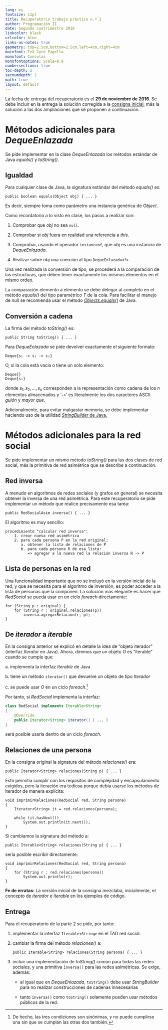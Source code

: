 ```yaml
---
lang: es
fontsize: 11pt
title: Recuperatorio trabajo práctico n.º 2
author: Programación II
date: Segundo cuatrimestre 2016
linkcolor: black
urlcolor: blue
links-as-notes: true
geometry: top=2.5cm,bottom=2.5cm,left=4cm,right=4cm
mainfont: TeX Gyre Pagella
monofont: Consolas
monofontoptions: Scale=0.9
numbersections: true
toc-depth: 2
secnumdepth: 2
math: true
layout: default
---
```


La fecha de entrega del recuperatorio es el **29 de noviembre de 2016**. Se debe incluir en la entrega la solución corregida a la [consigna inicial,][ini] más la solución a las dos ampliaciones que se proponen a continuación.

[ini]: https://github.com/ungs-prog2/codigo_aula/archive/tp2_2016_2.zip


Métodos adicionales para _DequeEnlazada_
========================================

Se pide implementar en la clase _DequeEnlazada_ los métodos estándar de Java _equals()_ y _toString()_.

Igualdad
--------

Para cualquier clase de Java, la signatura estándar del método _equals()_ es:

    public boolean equals(Object obj) { ... }

Es decir, siempre toma como parámetro una instancia genérica de _Object_.

Como recordatorio a lo visto en clase, los pasos a realizar son:

  1. Comprobar que _obj_ no sea `null`.

  2. Comprobar si _obj_ fuera en realidad una referencia a _this_.

  3. Comprobar, usando el operador `instanceof`, que _obj_ es una instancia de _DequeEnlazada_.

  4. Realizar sobre _obj_ una coerción al tipo `DequeEnlazada<?>`.

Una vez realizada la conversión de tipo, se procederá a la comparación de las estructuras, que deben tener exactamente los mismos elementos en el mismo orden.

La comparación elemento a elemento se debe delegar al completo en el método _equals()_ del tipo paramétrico $T$ de la cola. Para facilitar el manejo de _null_ se recomienda usar el método _[Objects.equals()][oq]_ de Java.

[oq]: https://docs.oracle.com/javase/7/docs/api/java/util/Objects.html

Conversión a cadena
-------------------

La firma del método _toString()_ es:

    public String toString() { ... }

Para _DequeEnlazada_ se pide devolver exactamente el siguiente formato:

    Deque{s₁ -> s₂ -> s₃}

O, si la cola está vacía o tiene un solo elemento:

    Deque{}
    Deque{s₁}

donde $s_1, s_2, \ldots, s_n$ corresponden a la representación como cadena de los $n$ elementos almacenados y ‘`->`’ es literalmente los dos caracteres ASCII _guión_ y _mayor que_.

Adicionalmente, para evitar malgastar memoria, se debe implementar haciendo uso de la utilidad [_StringBuilder_ de Java.][sb]

[sb]: https://docs.oracle.com/javase/7/docs/api/java/lang/StringBuilder.html


Métodos adicionales para la red social
======================================

Se pide implementar un mismo método _toString()_ para las dos clases de red social, más la primitiva de red asimétrica que se describe a continuación.

Red inversa
-----------

A menudo en algoritmos de redes sociales (y grafos en general) se necesita obtener la inversa de una red asimétrica. Para este recuperatorio se pide implementar un método que realice precisamente esa tarea:

    public RedSocialAsim inversa() { ... }

El algoritmo es muy sencillo:

    procedimiento "calcular red inversa":
        1. crear nueva red asimétrica
        2. para cada persona P en la red original:
           a. obtener la lista de relaciones de P
           b. para cada persona R de esa lista:
              => agregar a la nueva red la relación inversa R -> P

Lista de personas en la red
---------------------------

Una funcionalidad importante que no se incluyó en la versión inicial de la red, y que se necesita para el algoritmo de inversión, es poder acceder a la lista de personas que la componen. La solución más elegante es hacer que _RedSocial_ se pueda usar en un ciclo _foreach_ directamente:

    for (String p : original) {
        for (String r : original.relaciones(p))
            inversa.agregarRelacion(r, p);
    }

De _iterador_ a _iterable_
--------------------------

En la consigna anterior se explicó en detalle la idea de “objeto iterador” (interfaz _Iterator_ en Java). Ahora, diremos que un objeto _O_ es “iterable” cuando se cumple que:

  a. implementa la interfaz _Iterable_ de Java

  b. tiene un método `iterator()` que devuelve un objeto de tipo _Iterador_

  c. se puede usar _O_ en un ciclo _foreach_.[^1]

Por tanto, si _RedSocial_ implementa la interfaz:


```java
class RedSocial implements Iterable<String>
{
    @Override
    public Iterator<String> iterator() { ... }
}
```

será posible usarla dentro de un ciclo _foreach_.

[^1]: De hecho, las tres condiciones son sinónimas, y no puede cumplirse una sin que se cumplan las otras dos también.

Relaciones de una persona
-------------------------

En la consigna original la signatura del método _relaciones()_ era:

    public Iterator<String> relaciones(String p) { ... }

Esto permitía cumplir con los requisitos de complejidad y encapsulamiento exigidos, pero la iteración era tediosa porque debía usarse los métodos de iterador de manera explícita:

    void imprimirRelaciones(RedSocial red, String persona)
    {
        Iterator<String> it = red.relaciones(persona);

        while (it.hasNext())
            System.out.println(it.next());
    }

Si cambiamos la signatura del método a:

    public Iterable<String> relaciones(String p) { ... }

sería posible escribir directamente:

    void imprimirRelaciones(RedSocial red, String persona)
    {
        for (String r : red.relaciones(persona))
            System.out.println(r);
    }

**Fe de erratas:** La versión inicial de la consigna mezclaba, inicialmente, el concepto de _iterador_ e _iterable_ en los ejemplos de código.

Entrega
-------

Para el recuperatorio de la parte 2 se pide, por tanto:

1.  implementar la interfaz `Iterable<String>` en el TAD red social.

2.  cambiar la firma del método _relaciones()_ a:

        public Iterable<String> relaciones(String persona) { ... }

3.  incluir una implementación de _toString()_ común para todas las redes sociales, y una primitiva `inversa()` para las redes asimétricas. Se exige, además:

    - al igual que en _DequeEnlazada_, `toString()` debe usar _StringBuilder_ para no realizar construcciones de cadenas innecesarias

    - tanto `inversa()` como `toString()` solamente pueden usar métodos públicos de la red.
